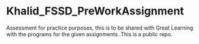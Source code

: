 # Khalid_FSSD_PreWorkAssignment
Assessment for practice purposes, this is to be shared with Great Learning with the programs for the given assignments..This is a public repo.
